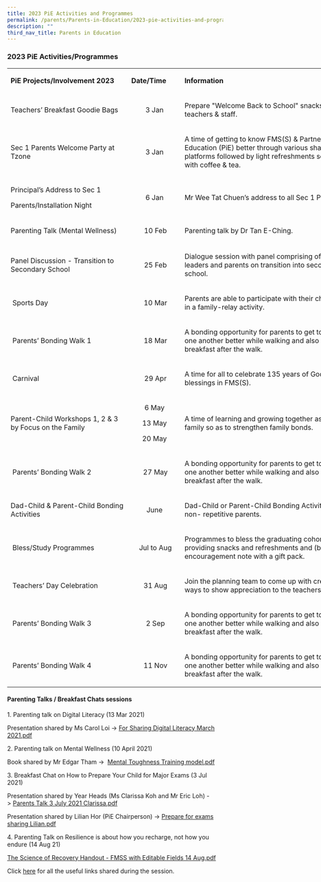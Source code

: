 ```yaml
---
title: 2023 PiE Activities and Programmes
permalink: /parents/Parents-in-Education/2023-pie-activities-and-programmes/
description: ""
third_nav_title: Parents in Education
---
```

### 2023 PiE Activities/Programmes

<table style="width: 803px;">
<tbody>
<tr style="height: 31.5px;">
<td style="width: 272px; height: 31.5px;">
<p><strong>PiE Projects/Involvement&nbsp;</strong><strong>2023</strong></p>
</td>
<td style="width: 111.406px; height: 31.5px;">
<p><strong>Date/Time</strong></p>
</td>
<td style="width: 413.594px; height: 31.5px;">
<p><strong>Information</strong></p>
</td>
</tr>
<tr style="height: 61px;">
<td style="width: 272px; height: 61px;">
<p>Teachers&rsquo; Breakfast Goodie Bags</p>
</td>
<td style="width: 111.406px; height: 61px;">
<p style="text-align: center;">3 Jan</p>
</td>
<td style="width: 413.594px; height: 61px;">
<p>Prepare "Welcome Back to School" snacks for teachers &amp; staff.</p>
</td>
</tr>
<tr style="height: 71px;">
<td style="width: 272px; height: 71px;">
<p>Sec 1 Parents Welcome Party at Tzone</p>
</td>
<td style="width: 111.406px; height: 71px;">
<p style="text-align: center;">3 Jan</p>
</td>
<td style="width: 413.594px; height: 71px;">
<p>A time of getting to know FMS(S) &amp; Partners-in- Education (PiE) better through various sharing platforms followed by light refreshments served with coffee &amp; tea.</p>
</td>
</tr>
<tr style="height: 61px;">
<td style="width: 272px; height: 61px;">
<p>Principal&rsquo;s Address to Sec 1</p>
<p>Parents/Installation Night</p>
</td>
<td style="width: 111.406px; text-align: center; height: 61px;">
<p>6 Jan</p>
</td>
<td style="width: 413.594px; height: 61px;">
<p>Mr Wee Tat Chuen&rsquo;s address to all Sec 1 Parents.</p>
</td>
</tr>
<tr style="height: 61px;">
<td style="width: 272px; height: 61px;">
<p>Parenting Talk (Mental Wellness)</p>
</td>
<td style="width: 111.406px; text-align: center; height: 61px;">
<p><strong>&nbsp;</strong>10 Feb</p>
</td>
<td style="width: 413.594px; height: 61px;">
<p>Parenting talk by Dr Tan E-Ching.</p>
</td>
</tr>
<tr style="height: 61px;">
<td style="width: 272px; height: 61px;">
<p>Panel Discussion - Transition to Secondary School</p>
</td>
<td style="width: 111.406px; text-align: center; height: 61px;">
<p><strong>&nbsp;</strong>25 Feb</p>
</td>
<td style="width: 413.594px; height: 61px;">
<p>Dialogue session with panel comprising of school leaders and parents on transition into secondary school.</p>
</td>
</tr>
<tr style="height: 61px;">
<td style="width: 272px; height: 61px;">
<p><strong>&nbsp;</strong>Sports Day</p>
</td>
<td style="width: 111.406px; text-align: center; height: 61px;">
<p><strong>&nbsp;</strong>10 Mar</p>
</td>
<td style="width: 413.594px; height: 61px;">
<p>Parents are able to participate with their child/ren in a family-relay activity.</p>
</td>
</tr>
<tr style="height: 61px;">
<td style="width: 272px; height: 61px;">
<p><strong>&nbsp;</strong>Parents&rsquo; Bonding Walk 1</p>
</td>
<td style="width: 111.406px; text-align: center; height: 61px;">
<p><strong>&nbsp;</strong>18 Mar</p>
</td>
<td style="width: 413.594px; height: 61px;">
<p>A bonding opportunity for parents to get to know one another better while walking and also over breakfast after the walk.</p>
</td>
</tr>
<tr style="height: 61px;">
<td style="width: 272px; height: 61px;">
<p><strong>&nbsp;</strong>Carnival</p>
</td>
<td style="width: 111.406px; text-align: center; height: 61px;">
<p><strong>&nbsp;</strong>29 Apr</p>
</td>
<td style="width: 413.594px; height: 61px;">
<p>A time for all to celebrate 135 years of God&rsquo;s blessings in FMS(S).</p>
</td>
</tr>
<tr style="height: 91px;">
<td style="width: 272px; height: 91px;">
<p>Parent-Child Workshops 1, 2 &amp; 3 by Focus on the Family</p>
</td>
<td style="width: 111.406px; text-align: center; height: 91px;">
<p>6 May</p>
<p>13 May</p>
<p>20 May</p>
</td>
<td style="width: 413.594px; height: 91px;">
<p>A time of learning and growing together as a family so as to strengthen family bonds.</p>
</td>
</tr>
<tr style="height: 61px;">
<td style="width: 272px; height: 61px;">
<p><strong>&nbsp;</strong>Parents&rsquo; Bonding Walk 2</p>
</td>
<td style="width: 111.406px; text-align: center; height: 61px;">
<p><strong>&nbsp;</strong>27 May</p>
</td>
<td style="width: 413.594px; height: 61px;">
<p>A bonding opportunity for parents to get to know one another better while walking and also over breakfast after the walk.</p>
</td>
</tr>
<tr style="height: 51px;">
<td style="width: 272px; height: 51px;">
<p>Dad-Child &amp; Parent-Child Bonding Activities</p>
</td>
<td style="width: 111.406px; text-align: center; height: 51px;">
<p>June</p>
</td>
<td style="width: 413.594px; height: 51px;">
<p>Dad-Child or Parent-Child Bonding Activity for non- repetitive parents.</p>
</td>
</tr>
<tr style="height: 71px;">
<td style="width: 272px; height: 71px;">
<p><strong>&nbsp;</strong>Bless/Study Programmes</p>
</td>
<td style="width: 111.406px; text-align: center; height: 71px;">
<p><strong>&nbsp;</strong>Jul to Aug</p>
</td>
<td style="width: 413.594px; height: 71px;">
<p>Programmes to bless the graduating cohort by (a) providing snacks and refreshments and (b) encouragement note with a gift pack.</p>
</td>
</tr>
<tr style="height: 61px;">
<td style="width: 272px; height: 61px;">
<p><strong>&nbsp;</strong>Teachers&rsquo; Day Celebration</p>
</td>
<td style="width: 111.406px; text-align: center; height: 61px;">
<p><strong>&nbsp;</strong>31 Aug</p>
</td>
<td style="width: 413.594px; height: 61px;">
<p>Join the planning team to come up with creative ways to show appreciation to the teachers.</p>
</td>
</tr>
<tr style="height: 61px;">
<td style="width: 272px; height: 61px;">
<p><strong>&nbsp;</strong>Parents&rsquo; Bonding Walk 3</p>
</td>
<td style="width: 111.406px; text-align: center; height: 61px;">
<p><strong>&nbsp;</strong>2 Sep</p>
</td>
<td style="width: 413.594px; height: 61px;">
<p>A bonding opportunity for parents to get to know one another better while walking and also over breakfast after the walk.</p>
</td>
</tr>
<tr style="height: 61px;">
<td style="width: 272px; height: 61px;">
<p><strong>&nbsp;</strong>Parents&rsquo; Bonding Walk 4</p>
</td>
<td style="width: 111.406px; height: 61px;">
<p style="text-align: center;"><strong>&nbsp;</strong>11 Nov</p>
</td>
<td style="width: 413.594px; height: 61px;">
<p>A bonding opportunity for parents to get to know one another better while walking and also over breakfast after the walk.</p>
</td>
</tr>
</tbody>
</table>







#### Parenting Talks / Breakfast Chats sessions

1\. Parenting talk on Digital Literacy (13 Mar 2021)

Presentation shared by Ms Carol Loi -> [For Sharing Digital Literacy March 2021.pdf](/files/pt1.pdf)

  

2\. Parenting talk on Mental Wellness (10 April 2021)

Book shared by Mr Edgar Tham ->  [Mental Toughness Training model.pdf](/files/pt2.pdf)  

  

3\. Breakfast Chat on How to Prepare Your Child for Major Exams (3 Jul 2021)

Presentation shared by Year Heads (Ms Clarissa Koh and Mr Eric Loh) -> [Parents Talk 3 July 2021 Clarissa.pdf](/files/pt3.pdf) 

Presentation shared by Lilian Hor (PiE Chairperson) -> [Prepare for exams sharing Lilian.pdf](/files/pt4.pdf) 

  

4\. Parenting Talk on Resilience is about how you recharge, not how you endure (14 Aug 21)

[The Science of Recovery Handout - FMSS with Editable Fields 14 Aug.pdf](/files/pt5.pdf)  

Click [here](https://fairfieldmethodistsec-moe-edu-sg-admin.cwp.sg/parents/partners-in-education/2021-pie-activities-programmes/parenting-talk-on-resilience-useful-links) for all the useful links shared during the session.